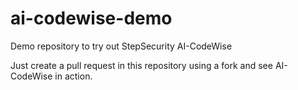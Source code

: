 # ai-codewise-demo
Demo repository to try out StepSecurity AI-CodeWise

Just create a pull request in this repository using a fork and see AI-CodeWise in action. 

